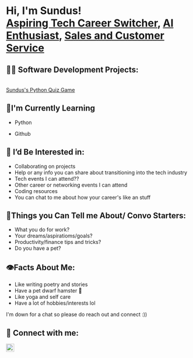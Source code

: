 <h1>Hi, I'm Sundus! <br/><a href="https://www.linkedin.com/in/s-i-5055a11b7/">Aspiring Tech Career Switcher</a>, <a href="https://www.linkedin.com/in/s-i-5055a11b7/">AI Enthusiast</a>, <a href="https://www.linkedin.com/in/s-i-5055a11b7/">Sales and Customer Service</a></h1>

<h2>👨‍💻 Software Development Projects: </h2>

<br/><a href="https://github.com/silott3/Sundus-s-Quiz-Game/blob/main/Quiz%20Game.py">Sundus's Python Quiz Game</a> 


<h2>🌻I'm Currently Learning</h2>

- Python

- Github

<h2>🤔 I’d Be Interested in: </h2>

- Collaborating on projects
- Help or any info you can share about transitioning into the tech industry
- Tech events I can attend??
- Other career or networking events I can attend 
- Coding resources
- You can chat to me about how your career's like an stuff


<h2>🤔Things you Can Tell me About/ Convo Starters: </h2>

- What you do for work?
- Your dreams/aspiratioms/goals?
- Productivity/finance tips and tricks?
- Do you have a pet?

<h2> 👁️Facts About Me: </h2>

- Like writing poetry and stories
- Have a pet dwarf hamster 🐹
- Like yoga and self care
- Have a lot of hobbies/interests lol
  

I'm down for a chat so please do reach out and connect :))

<h2> 🤳 Connect with me:</h2>

[<img align="left" alt="SI | LinkedIn" width="22px" src="https://cdn.jsdelivr.net/npm/simple-icons@v3/icons/linkedin.svg" />][linkedin]


[linkedin]: https://www.linkedin.com/in/s-i-5055a11b7/
